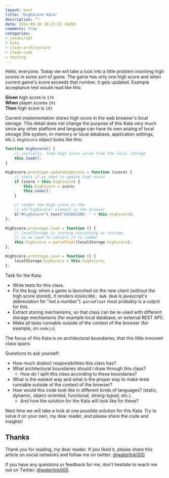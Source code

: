 ```yaml
---
layout: post
title: "HighScore Kata"
description: ""
date: 2016-09-30 18:23:21 +0200
comments: true
categories:
- javascript
- kata
- clean-architecture
- clean-code
- testing
---
```


Hello, everyone. Today we will take a look into a little problem involving high scores in some sort of game. The game has only one high score and when current game's score exceeds that number, it gets updated. Example acceptance test would read like this:

**Given** high score is `174`  
**When** player scores `191`  
**Then** high score is `191`  

<!--more-->

Current implementation stores high score in the web browser's local storage. This detail does not change the purpose of this Kata very much since any other platform and language can have its own analog of local storage (file system, in-memory or local database, application settings, etc.). `HighScore` object looks like this:

```javascript
function Highscore() {
    // initially, load high score value from the local storage
    this.load();
}

Highscore.prototype.updateHighscore = function (score) {
    // check if we need to update high score
    if (score > this.highscore) {
        this.highscore = score;
        this.save();
    }

    // render the high score in the
    // id="highscore" element in the browser
    $("#highscore").text("HIGHSCORE: " + this.highscore);
};

Highscore.prototype.load = function () {
    // localStorage is storing everything as strings,
    // so we need to convert it to number
    this.highscore = parseFloat(localStorage.highscore);
};

Highscore.prototype.save = function () {
    localStorage.highscore = this.highscore;
};
```

Task for the Kata:

- Write tests for this class.
- Fix the bug: when a game is launched on the new client (without the high score stored), it renders `HIGHSCORE: NaN`. (`NaN` is javascript's abbreviation for "not a number"). `parseFloat` most probably is a culprit for this.
- Extract storing mechanisms, so that class can be re-used with different storage mechanisms (for example local database, or external REST API).
- Make all tests runnable outside of the context of the browser (for example, on `nodejs`).

The focus of this Kata is on architectural boundaries, that this little innocent class spans.

Questions to ask yourself:

- How much distinct responsibilities this class has?
- What architectural boundaries should I draw through this class?
  - How do I split this class according to these boundaries?
- What is the easiest way and what is the proper way to make tests runnable outside of the context of the browser?
- How would this code look like in different kinds of languages? (static, dynamic, object-oriented, functional, strong-typed, etc.).
  - And how the solution for the Kata will look like for these?

Next time we will take a look at one possible solution for this Kata. Try to solve it on your own, my dear reader, and please share the code and insights!

## Thanks

Thank you for reading, my dear reader. If you liked it, please share this article on social networks and follow me on twitter: [@waterlink000](https://twitter.com/waterlink000).

If you have any questions or feedback for me, don't hesitate to reach me out on Twitter: [@waterlink000](https://twitter.com/waterlink000).
